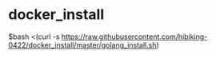 # docker_install

$bash <(curl -s https://raw.githubusercontent.com/hibiking-0422/docker_install/master/golang_install.sh)

